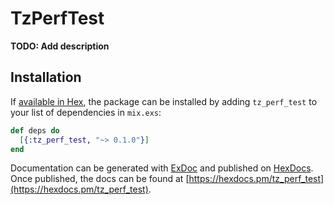 # TzPerfTest

**TODO: Add description**

## Installation

If [available in Hex](https://hex.pm/docs/publish), the package can be installed
by adding `tz_perf_test` to your list of dependencies in `mix.exs`:

```elixir
def deps do
  [{:tz_perf_test, "~> 0.1.0"}]
end
```

Documentation can be generated with [ExDoc](https://github.com/elixir-lang/ex_doc)
and published on [HexDocs](https://hexdocs.pm). Once published, the docs can
be found at [https://hexdocs.pm/tz_perf_test](https://hexdocs.pm/tz_perf_test).

